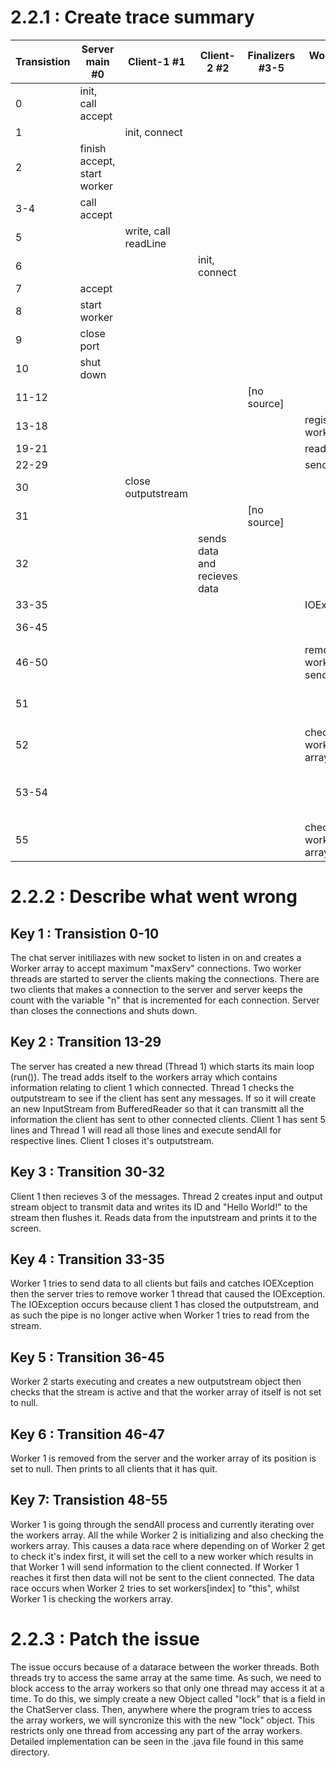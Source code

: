 # 2.2.1 : Create trace summary

| Transistion | Server main #0 | Client-1 #1 | Client-2 #2 | Finalizers #3-5 | Worker-1 #6 | Worker-2 #7 |
|---|---|---|---|---|---|---|
|0|init, call accept| | | | | |
|1| |init, connect| | | | |
|2|finish accept, start worker| | | | | |
|3-4|call accept| | | | | |
|5| |write, call readLine| | | | |
|6| | |init, connect| | | |
|7|accept| | | | | |
|8|start worker| | | | | |
|9|close port| | | | | |
|10|shut down| | | | | |
|11-12| | | |[no source]| | |
|13-18| | | | |register worker| |
|19-21| | | | |readLine| |
|22-29| | | | |sendAll| |
|30| |close outputstream| | | | |
|31| | | |[no source]| | |
|32| | |sends data and recieves data| | | |
|33-35| | | | |IOException| |
|36-45| | | | | |register worker|
|46-50| | | | |remove worker, sendAll| |
|51| | | | | |check workers array|
|52| | | | |check workers array| |
|53-54| | | | | |workers array is null, set it to this|
|55| | | | |check workers array| |


# 2.2.2 : Describe what went wrong

## Key 1 : Transistion 0-10
The chat server initiliazes with new socket to listen in on and creates a Worker array to accept maximum "maxServ" connections. Two worker threads are started to server the clients making the connections. There are two clients that makes a connection to the server and server keeps the count with the variable "n" that is incremented for each connection. Server than closes the connections and shuts down.

## Key 2 : Transition 13-29
The server has created a new thread (Thread 1) which starts its main loop (run()). The tread adds itself to the workers array which contains information relating to client 1 which connected. Thread 1 checks the outputstream to see if the client has sent any messages. If so it will create an new InputStream from BufferedReader so that it can transmitt all the information the client has sent to other connected clients. Client 1 has sent 5 lines and Thread 1 will read all those lines and execute sendAll for respective lines. Client 1 closes it's outputstream.

## Key 3 : Transition 30-32 
Client 1 then recieves 3 of the messages. Thread 2 creates input and output stream object to transmit data and writes its ID and "Hello World!" to the stream then flushes it. Reads data from the inputstream and prints it to the screen.  

## Key 4 : Transition 33-35
Worker 1 tries to send data to all clients but fails and catches IOEXception then the server tries to remove worker 1 thread that caused the IOException. The IOException occurs because client 1 has closed the outputstream, and as such the pipe is no longer active when Worker 1 tries to read from the stream.

## Key 5 : Transition 36-45
Worker 2 starts executing and creates a new outputstream object then checks that the stream is active and that the worker array of itself is not set to null.

## Key 6 : Transition 46-47
Worker 1 is removed from the server and the worker array of its position is set to null. Then prints to all clients that it has quit.

## Key 7: Transistion 48-55
Worker 1 is going through the sendAll process and currently iterating over the workers array. All the while Worker 2 is initializing and also checking the workers array. This causes a data race where depending on of Worker 2 get to check it's index first, it will set the cell to a new worker which results in that Worker 1 will send information to the client connected. If Worker 1 reaches it first then data will not be sent to the client connected. The data race occurs when Worker 2 tries to set workers[index] to "this", whilst Worker 1 is checking the workers array.


# 2.2.3 : Patch the issue
The issue occurs because of a datarace between the worker threads. Both threads try to access the same array at the same time. As such, we need to block access to the array workers so that only one thread may access it at a time. To do this, we simply create a new Object called "lock" that is a field in the ChatServer class. Then, anywhere where the program tries to access the array workers, we will syncronize this with the new "lock" object. This restricts only one thread from accessing any part of the array workers. Detailed implementation can be seen in the .java file found in this same directory.